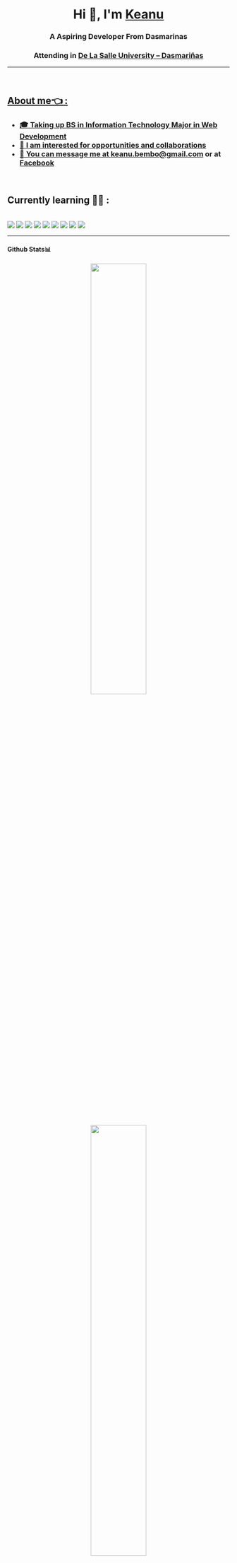 <h1 align="center">Hi 👋, I'm <a href="https://github.com/Tarkkailija" target="blank">
Keanu</a></h1>

<h3 align="center">A Aspiring Developer From Dasmarinas</h3>
<h3 align="center">Attending in <a href="https://www.dlsud.edu.ph/">De La Salle University – Dasmariñas</h3>

<hr> 
</br>

## About me👈 :
<h3>
  <ul>
    <li> 🎓 Taking up <a href="https://www.dlsud.edu.ph/programs/cscs/bsit.htm">BS in Information Technology Major in Web Development
    <li> 🙋 I am interested for opportunities and collaborations
    <li> 📣 You can message me at <a href="keanuonealbembo@gmail.com">keanu.bembo@gmail.com</a> or at <a href="https://www.facebook.com/BasedGod.Exynos">Facebook</a>
    </ul>
</h3>

</br>

## Currently learning 🧑‍💻 :
</br> <img src="https://img.icons8.com/color/48/000000/java-coffee-cup-logo--v1.png"/> <img src="https://img.icons8.com/?size=100&id=13441&format=png&color=000000"> <img src="https://img.icons8.com/?size=100&id=mhwmyz1eu7T5&format=png&color=000000"> <img src = "https://img.icons8.com/?size=100&id=fAMVO_fuoOuC&format=png&color=000000"> <img src ="https://img.icons8.com/?size=100&id=zfHRZ6i1Wg0U&format=png&color=000000"> <img src="https://img.icons8.com/color/48/000000/html-5--v1.png"/> <img src="https://img.icons8.com/color/48/000000/css3.png"/> <img src="https://img.icons8.com/color/48/000000/bash.png"/> <img src="https://img.icons8.com/color/48/000000/linux.png"/>
<!--I just learned how to use PREVIEW and EDIT TAB on top left-->
<hr>

<h4>
Github Stats📊
</h4>

<p align="center">
  <img height="50%" width="auto" src ="https://github-readme-stats.vercel.app/api?username=Tarkkailija&theme=shades-of-purple&show_icons=true&hide_border=true&count_private=true">
  <img height="50%" width="auto" src ="https://github-readme-streak-stats.herokuapp.com/?user=Tarkkailija&theme=shades-of-purple&hide_border=true">
   <img height="50%" width="auto" src ="https://github-readme-stats.vercel.app/api/top-langs/?username=Tarkkailija&theme=shades-of-purple&show_icons=true&hide_border=true&layout=compact">
</p>

<!---
Tarkkailija/Tarkkailija is a ✨ special ✨ repository because its `README.md` (this file) appears on your GitHub profile.
You can click the Preview link to take a look at your changes.
--->
